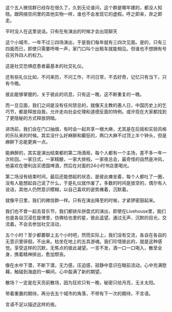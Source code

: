 这个五人微信群已经存在很久了，久到无论谁问，这个群是哪年建的，都没人知晓。跟网络空间里的其他实物一样，谁也不会发现它的虚假。呼之即来，弃之即走。

平时没人在这里说话。只有在有演出的时候才会出现聊天

这个小城市，一年不过三四场演出，于是我们每年就有三四次见面。是的，只有三四面而已，即使只需要呼唤一声，家门口叫个出租车就能相见。但谁也不想拥有号召另外四人的权力。

这是社交恐惧症患者最基本的社交礼仪。

还有些礼仪比如，不问来历，不问工作，不问日常，不去好奇，记忆只有当下，只有今晚。

彼此能够掌握的，关于彼此的讯息，只有这一晚，这不断重复的一晚。



而一旦见面，我们之间是没有任何禁忌的，就像天主教的愚人日，中国历史上的乞巧节，都是释放自我，允许走向社会伦理和道德反面的特例。或许现在大家都找到了更隐秘的方式释放阴暗。

进场前，我们会在门口抽烟，有时会一起共享一根大麻，尤其是在后摇和实验风格的乐队来的时候。其实没什么好麻醉和癫狂的，两口大麻不过顶上半个钟头，但是麻醉下总能更爽一点。

能麻醉的，其实是演出结束都的第二场酒局，每个人都有一个主场，差不多一年一次轮回。一家日式，一家精酿，一家大排档，一家夜总会，最奇怪的自然是冲风，他喜欢在便利店买德国啤酒，然后在对面的24小时书店里喝光。



第二场没有结束时间，最后还能想起的状态，是彼此瘫坐着，每个人都吐了一圈，没有人能想起自己说了什么，于是礼仪就作废了。多数的时间是放空的，偶尔有人说话，其他人仍然意识模糊，以自己喜欢的姿势瘫着，沉默着。

就像平日里，我们的微信群一样。只有在演出降至的时候，才紧锣密鼓起来。

我们也不曾一起去音乐节，我们都排斥拼盘式的演出，即使在Livehouse里，我们也是各自沉浸在旋律里，仿佛给也里的星，彼此遥望。通过无声、沉默的目光，交流着。不会去参加社交活动，



五个小时？至少都要聊上五个小时吧，然而实际上，我们没有交流，各自在各自的无意识里徘徊，不出来。枯坐在地上的五具游魂。我们珍惜彼此的，就是这种感觉。享受这样的沉默，无焦点的彼此凝望。一言不发，酒一口一口喝入，散至全身，携着精神排出，愈加颓丧。

像在水中下潜，不断下潜，无力感，压迫感，寂静中意识在眼前流动，心中充满慰藉，触碰到海底的一瞬间，心中盈满了新的期望。

散场？一定是在天亮前散场，因为狂欢只有一晚，秘密只给月亮，无关太阳。

带着重置的期待，再分去五个城市的角落，不带有下一次的期待，不言语。

言语不足以描述这样的夜。




